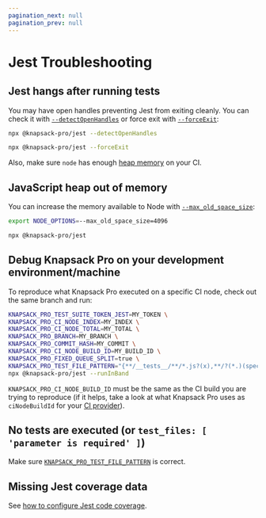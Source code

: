 ```yaml
---
pagination_next: null
pagination_prev: null
---
```


# Jest Troubleshooting

## Jest hangs after running tests

You may have open handles preventing Jest from exiting cleanly. You can check it with [`--detectOpenHandles`](https://jestjs.io/docs/cli#--detectopenhandles) or force exit with [`--forceExit`](https://jestjs.io/docs/cli#--forceexit):

```bash
npx @knapsack-pro/jest --detectOpenHandles

npx @knapsack-pro/jest --forceExit
```

Also, make sure `node` has enough [heap memory](#javascript-heap-out-of-memory) on your CI.

## JavaScript heap out of memory

You can increase the memory available to Node with [`--max_old_space_size`](https://nodejs.org/api/cli.html#--max-old-space-sizesize-in-megabytes):

```bash
export NODE_OPTIONS=--max_old_space_size=4096

npx @knapsack-pro/jest
```

## Debug Knapsack Pro on your development environment/machine

To reproduce what Knapsack Pro executed on a specific CI node, check out the same branch and run:

```bash
KNAPSACK_PRO_TEST_SUITE_TOKEN_JEST=MY_TOKEN \
KNAPSACK_PRO_CI_NODE_INDEX=MY_INDEX \
KNAPSACK_PRO_CI_NODE_TOTAL=MY_TOTAL \
KNAPSACK_PRO_BRANCH=MY_BRANCH \
KNAPSACK_PRO_COMMIT_HASH=MY_COMMIT \
KNAPSACK_PRO_CI_NODE_BUILD_ID=MY_BUILD_ID \
KNAPSACK_PRO_FIXED_QUEUE_SPLIT=true \
KNAPSACK_PRO_TEST_FILE_PATTERN="{**/__tests__/**/*.js?(x),**/?(*.)(spec|test).js?(x)}" \
npx @knapsack-pro/jest --runInBand
```

`KNAPSACK_PRO_CI_NODE_BUILD_ID` must be the same as the CI build you are trying to reproduce (if it helps, take a look at what Knapsack Pro uses as `ciNodeBuildId` for your [CI provider](https://github.com/KnapsackPro/knapsack-pro-js/tree/main/packages/core/src/ci-providers)).

## No tests are executed (or `test_files: [ 'parameter is required' ]`)

Make sure [`KNAPSACK_PRO_TEST_FILE_PATTERN`](reference.md#knapsack_pro_test_file_pattern) is correct.

## Missing Jest coverage data

See [how to configure Jest code coverage](cookbook.md#generate-code-coverage-reports).

